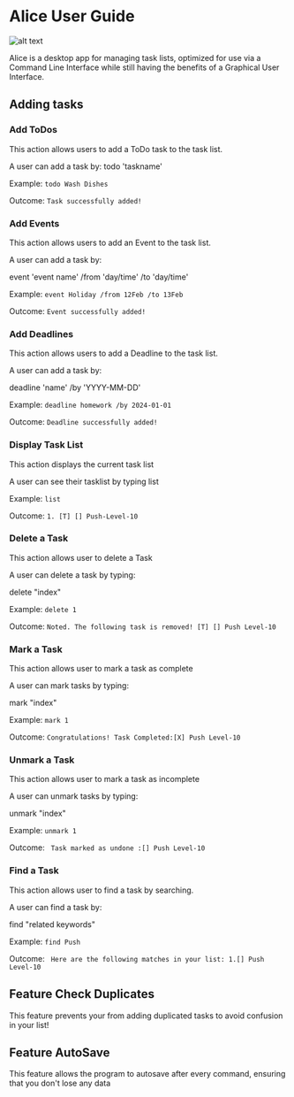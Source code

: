 # Alice User Guide

![alt text](https://Benson15912.github.io/ip/Ui.png)

Alice is a desktop app for managing task lists, optimized for use via a 
Command Line Interface while still having the benefits of a Graphical User Interface.


## Adding tasks

### Add ToDos
This action allows users to add a ToDo task to the task list.

A user can add a task by:
todo 'taskname'

Example:
```todo Wash Dishes``` 

Outcome:
```Task successfully added!```

### Add Events
This action allows users to add an Event to the task list.

A user can add a task by:

event 'event name' /from 'day/time' /to 'day/time'

Example:
```event Holiday /from 12Feb /to 13Feb```

Outcome:
```Event successfully added!```


### Add Deadlines
This action allows users to add a Deadline to the task list.

A user can add a task by:

deadline 'name' /by 'YYYY-MM-DD'

Example:
```deadline homework /by 2024-01-01```

Outcome:
```Deadline successfully added!```


### Display Task List
This action displays the current task list

A user can see their tasklist by typing
list

Example:
```list```

Outcome:
```1. [T] [] Push-Level-10```

### Delete a Task
This action allows user to delete a Task

A user can delete a task by typing:

delete "index"

Example:
```delete 1```

Outcome:
```Noted. The following task is removed! [T] [] Push Level-10```


### Mark a Task
This action allows user to mark a task as complete

A user can mark tasks by typing:

mark "index"

Example:
```mark 1```

Outcome:
```Congratulations! Task Completed:[X] Push Level-10```

### Unmark a Task
This action allows user to mark a task as incomplete

A user can unmark tasks by typing:

unmark "index"

Example:
```unmark 1```

Outcome:
``` Task marked as undone :[] Push Level-10```

### Find a Task
This action allows user to find a task by searching.

A user can find a task by:

find "related keywords"

Example:
```find Push```

Outcome:
``` Here are the following matches in your list: 1.[] Push Level-10```


## Feature Check Duplicates

This feature prevents your from adding duplicated tasks to avoid confusion in your list!


## Feature AutoSave

This feature allows the program to autosave after every command,
ensuring that you don't lose any data
